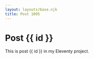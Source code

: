 ```yaml
---
layout: layouts/base.njk
title: Post 1095
---
```


# Post {{ id }}

This is post {{ id }} in my Eleventy project.
